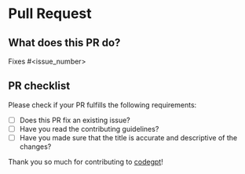 # Pull Request



## What does this PR do?

Fixes #<issue_number>
<!-- Please link the issue you're trying to fix with this PR, if none then please create an issue first. -->



## PR checklist

Please check if your PR fulfills the following requirements:
- [ ] Does this PR fix an existing issue?
- [ ] Have you read the contributing guidelines?
- [ ] Have you made sure that the title is accurate and descriptive of the changes?

Thank you so much for contributing to [codegpt](https://github.com/devops-codegpt)!
